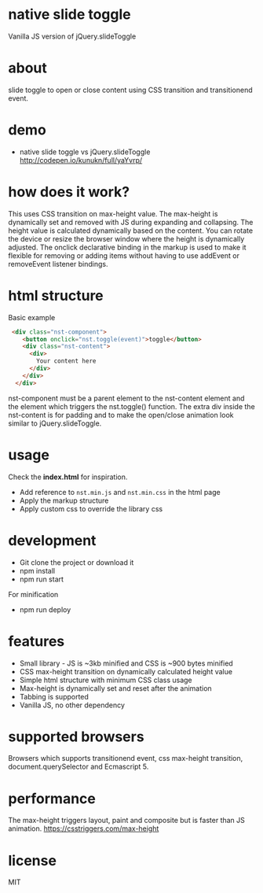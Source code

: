 # native slide toggle
Vanilla JS version of jQuery.slideToggle

# about
slide toggle to open or close content using CSS transition and transitionend event.

# demo
* native slide toggle vs jQuery.slideToggle http://codepen.io/kunukn/full/yaYvrp/

# how does it work?
This uses CSS transition on max-height value. The max-height is dynamically set and removed with JS during expanding and collapsing. The height value is calculated dynamically based on the content. You can rotate the device or resize the browser window where the height is dynamically adjusted. The onclick declarative binding in the markup is used to make it flexible for removing or adding items without having to use addEvent or removeEvent listener bindings.


# html structure

Basic example
```html
 <div class="nst-component">
    <button onclick="nst.toggle(event)">toggle</button>
    <div class="nst-content">
      <div>
        Your content here
      </div>
    </div>
  </div>
```

nst-component must be a parent element to the nst-content element and the element which triggers the nst.toggle() function.
The extra div inside the nst-content is for padding and to make the open/close animation look similar to jQuery.slideToggle.

# usage

Check the **index.html** for inspiration.

* Add reference to `nst.min.js` and `nst.min.css` in the html page
* Apply the markup structure
* Apply custom css to override the library css

# development
* Git clone the project or download it
* npm install
* npm run start

For minification 
* npm run deploy

# features
* Small library - JS is ~3kb minified and CSS is ~900 bytes minified
* CSS max-height transition on dynamically calculated height value
* Simple html structure with minimum CSS class usage 
* Max-height is dynamically set and reset after the animation
* Tabbing is supported
* Vanilla JS, no other dependency

# supported browsers

Browsers which supports transitionend event, css max-height transition, document.querySelector and Ecmascript 5.

# performance

The max-height triggers layout, paint and composite but is faster than JS animation. 
https://csstriggers.com/max-height

# license
MIT
